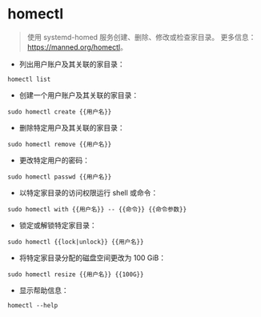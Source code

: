 # homectl

> 使用 systemd-homed 服务创建、删除、修改或检查家目录。
> 更多信息：<https://manned.org/homectl>。

- 列出用户账户及其关联的家目录：

`homectl list`

- 创建一个用户账户及其关联的家目录：

`sudo homectl create {{用户名}}`

- 删除特定用户及其关联的家目录：

`sudo homectl remove {{用户名}}`

- 更改特定用户的密码：

`sudo homectl passwd {{用户名}}`

- 以特定家目录的访问权限运行 shell 或命令：

`sudo homectl with {{用户名}} -- {{命令}} {{命令参数}}`

- 锁定或解锁特定家目录：

`sudo homectl {{lock|unlock}} {{用户名}}`

- 将特定家目录分配的磁盘空间更改为 100 GiB：

`sudo homectl resize {{用户名}} {{100G}}`

- 显示帮助信息：

`homectl --help`